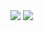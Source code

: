 <img src="https://img.shields.io/badge/Level-1580-lightgrey" />
<img src="https://img.shields.io/badge/Class-Artist-ff69b4" />
